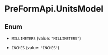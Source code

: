 # PreFormApi.UnitsModel

## Enum


* `MILLIMETERS` (value: `"MILLIMETERS"`)

* `INCHES` (value: `"INCHES"`)


